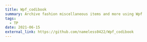 ```yaml
---
title: Wpf_codibook
summary: Archive fashion miscellaneous items and more using Wpf
tags:
  - TP
date: 2021-06-15
external_link: https://github.com/nameless0422/Wpf_codibook
---
```

